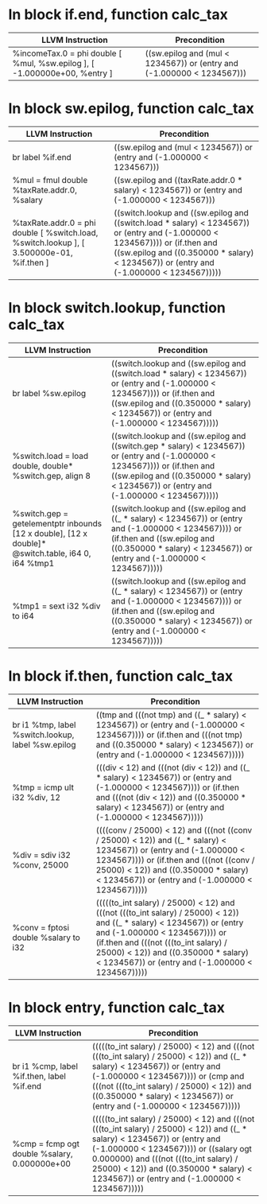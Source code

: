 # In block if.end, function calc_tax
| LLVM Instruction | Precondition |
|-----|-----|
|   %incomeTax.0 = phi double [ %mul, %sw.epilog ], [ -1.000000e+00, %entry ] | ((sw.epilog and (mul < 1234567)) or (entry and (-1.000000 < 1234567))) |
# In block sw.epilog, function calc_tax
| LLVM Instruction | Precondition |
|-----|-----|
|   br label %if.end | ((sw.epilog and (mul < 1234567)) or (entry and (-1.000000 < 1234567))) |
|   %mul = fmul double %taxRate.addr.0, %salary | ((sw.epilog and ((taxRate.addr.0 * salary) < 1234567)) or (entry and (-1.000000 < 1234567))) |
|   %taxRate.addr.0 = phi double [ %switch.load, %switch.lookup ], [ 3.500000e-01, %if.then ] | ((switch.lookup and ((sw.epilog and ((switch.load * salary) < 1234567)) or (entry and (-1.000000 < 1234567)))) or (if.then and ((sw.epilog and ((0.350000 * salary) < 1234567)) or (entry and (-1.000000 < 1234567))))) |
# In block switch.lookup, function calc_tax
| LLVM Instruction | Precondition |
|-----|-----|
|   br label %sw.epilog | ((switch.lookup and ((sw.epilog and ((switch.load * salary) < 1234567)) or (entry and (-1.000000 < 1234567)))) or (if.then and ((sw.epilog and ((0.350000 * salary) < 1234567)) or (entry and (-1.000000 < 1234567))))) |
|   %switch.load = load double, double* %switch.gep, align 8 | ((switch.lookup and ((sw.epilog and ((switch.gep * salary) < 1234567)) or (entry and (-1.000000 < 1234567)))) or (if.then and ((sw.epilog and ((0.350000 * salary) < 1234567)) or (entry and (-1.000000 < 1234567))))) |
|   %switch.gep = getelementptr inbounds [12 x double], [12 x double]* @switch.table, i64 0, i64 %tmp1 | ((switch.lookup and ((sw.epilog and ((_ * salary) < 1234567)) or (entry and (-1.000000 < 1234567)))) or (if.then and ((sw.epilog and ((0.350000 * salary) < 1234567)) or (entry and (-1.000000 < 1234567))))) |
|   %tmp1 = sext i32 %div to i64 | ((switch.lookup and ((sw.epilog and ((_ * salary) < 1234567)) or (entry and (-1.000000 < 1234567)))) or (if.then and ((sw.epilog and ((0.350000 * salary) < 1234567)) or (entry and (-1.000000 < 1234567))))) |
# In block if.then, function calc_tax
| LLVM Instruction | Precondition |
|-----|-----|
|   br i1 %tmp, label %switch.lookup, label %sw.epilog | ((tmp and (((not tmp) and ((_ * salary) < 1234567)) or (entry and (-1.000000 < 1234567)))) or (if.then and (((not tmp) and ((0.350000 * salary) < 1234567)) or (entry and (-1.000000 < 1234567))))) |
|   %tmp = icmp ult i32 %div, 12 | (((div < 12) and (((not (div < 12)) and ((_ * salary) < 1234567)) or (entry and (-1.000000 < 1234567)))) or (if.then and (((not (div < 12)) and ((0.350000 * salary) < 1234567)) or (entry and (-1.000000 < 1234567))))) |
|   %div = sdiv i32 %conv, 25000 | ((((conv / 25000) < 12) and (((not ((conv / 25000) < 12)) and ((_ * salary) < 1234567)) or (entry and (-1.000000 < 1234567)))) or (if.then and (((not ((conv / 25000) < 12)) and ((0.350000 * salary) < 1234567)) or (entry and (-1.000000 < 1234567))))) |
|   %conv = fptosi double %salary to i32 | (((((to_int salary) / 25000) < 12) and (((not (((to_int salary) / 25000) < 12)) and ((_ * salary) < 1234567)) or (entry and (-1.000000 < 1234567)))) or (if.then and (((not (((to_int salary) / 25000) < 12)) and ((0.350000 * salary) < 1234567)) or (entry and (-1.000000 < 1234567))))) |
# In block entry, function calc_tax
| LLVM Instruction | Precondition |
|-----|-----|
|   br i1 %cmp, label %if.then, label %if.end | (((((to_int salary) / 25000) < 12) and (((not (((to_int salary) / 25000) < 12)) and ((_ * salary) < 1234567)) or (entry and (-1.000000 < 1234567)))) or (cmp and (((not (((to_int salary) / 25000) < 12)) and ((0.350000 * salary) < 1234567)) or (entry and (-1.000000 < 1234567))))) |
|   %cmp = fcmp ogt double %salary, 0.000000e+00 | (((((to_int salary) / 25000) < 12) and (((not (((to_int salary) / 25000) < 12)) and ((_ * salary) < 1234567)) or (entry and (-1.000000 < 1234567)))) or ((salary ogt 0.000000) and (((not (((to_int salary) / 25000) < 12)) and ((0.350000 * salary) < 1234567)) or (entry and (-1.000000 < 1234567))))) |
